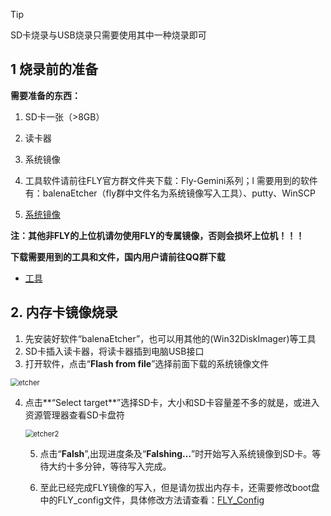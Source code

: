 >[!TIP]
>SD卡烧录与USB烧录只需要使用其中一种烧录即可

## 1 烧录前的准备

**需要准备的东西：**

1. SD卡一张（>8GB）

2. 读卡器

3. 系统镜像

4. 工具软件请前往FLY官方群文件夹下载：Fly-Gemini系列；l 需要用到的软件有：balenaEtcher（fly群中文件名为系统镜像写入工具）、putty、WinSCP

5. [系统镜像](/introduction/downloadimg.md "点击即可跳转") 

**注：其他非FLY的上位机请勿使用FLY的专属镜像，否则会损坏上位机！！！**

**下载需要用到的工具和文件，国内用户请前往QQ群下载**

* [工具](https://drive.google.com/drive/folders/1llH-lq-WsbIdwkmLL51n3OHo5dNNpcPy)

## 2. 内存卡镜像烧录

1. 先安装好软件“balenaEtcher”，也可以用其他的(Win32DiskImager)等工具
2. SD卡插入读卡器，将读卡器插到电脑USB接口
3. 打开软件，点击“**Flash from file**”选择前面下载的系统镜像文件

<img src="../../images/boards/fly_pi/etcher.png" alt="etcher" style="zoom:80%;" />

4. 点击**“Select target**”选择SD卡，大小和SD卡容量差不多的就是，或进入资源管理器查看SD卡盘符

   <img src="../../images/boards/fly_pi/etcher2.png" alt="etcher2" style="zoom:80%;" />

   5. 点击“**Falsh**”,出现进度条及“**Falshing…**”时开始写入系统镜像到SD卡。等待大约十多分钟，等待写入完成。

      

   6. 至此已经完成FLY镜像的写入，但是请勿拔出内存卡，还需要修改boot盘中的FLY_config文件，具体修改方法请查看：[FLY_Config](/board/fly_pi/FLY_π_fly_config.md "点击即可跳转")
